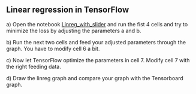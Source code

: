 ## Linear regression in TensorFlow

a) Open the notebook [Linreg_with_slider](https://github.com/tensorchiefs/dl_course/blob/master/notebooks/Linreg_with_slider.ipynb) and run the fist 4 cells and try to minimize the loss by adjusting the parameters a and b.

b) Run the next two cells and feed your adjusted parameters through the graph. You have to modify cell 6 a bit.

c) Now let TensorFlow optimize the parameters in cell 7. Modify cell 7 with the right feeding data.

d) Draw the linreg graph and compare your graph with the Tensorboard graph.

